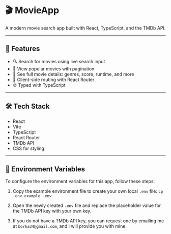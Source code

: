 # 🎬 MovieApp

A modern movie search app built with React, TypeScript, and the TMDb API.

---

## 🚀 Features

- 🔍 Search for movies using live search input
- 📄 View popular movies with pagination
- 🎥 See full movie details: genres, score, runtime, and more
- 🧭 Client-side routing with React Router
- ⚙️ Typed with TypeScript

---

## 🛠️ Tech Stack

- React
- Vite
- TypeScript
- React Router
- TMDb API
- CSS for styling

---

## 🔐 Environment Variables

To configure the environment variables for this app, follow these steps:

1. Copy the example environment file to create your own local `.env` file:
`cp .env.example .env`

2. Open the newly created `.env` file and replace the placeholder value for the TMDb API key with your own key.

3. If you do not have a TMDb API key, you can request one by emailing me at `borka34@gmail.com`, and I will provide you with mine.